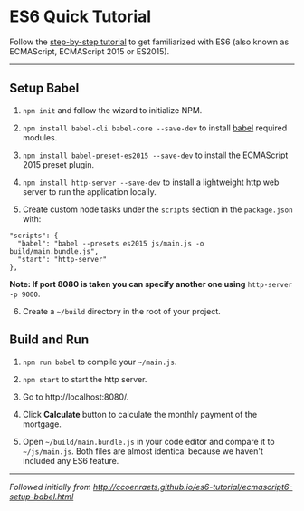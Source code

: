 ES6 Quick Tutorial
===================

Follow the [step-by-step tutorial](#TDB) to get familiarized with ES6 (also known as ECMAScript, ECMAScript 2015 or ES2015).

---

## Setup Babel

1. `npm init` and follow the wizard to initialize NPM.

2. `npm install babel-cli babel-core --save-dev` to install [babel](http://babeljs.io/docs/setup/) required modules.

3. `npm install babel-preset-es2015 --save-dev` to install the ECMAScript 2015 preset plugin.

4. `npm install http-server --save-dev` to install a lightweight http web server to run the application locally.

5. Create custom node tasks under the `scripts` section in the `package.json` with:

```
"scripts": {
  "babel": "babel --presets es2015 js/main.js -o build/main.bundle.js",
  "start": "http-server"
},
```

**Note: If port 8080 is taken you can specify another one using** `http-server -p 9000`.

6. Create a `~/build` directory in the root of your project.

## Build and Run

1. `npm run babel` to compile your `~/main.js`.

2. `npm start` to start the http server.

3. Go to http://localhost:8080/.

4. Click **Calculate** button to calculate the monthly payment of the mortgage.

5. Open `~/build/main.bundle.js` in your code editor and compare it to `~/js/main.js`.  Both files are almost identical because we haven't included any ES6 feature.


---
*Followed initially from http://ccoenraets.github.io/es6-tutorial/ecmascript6-setup-babel.html*
